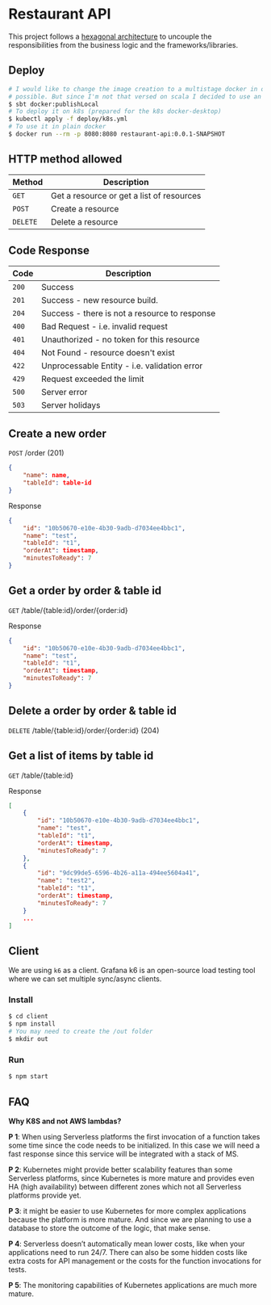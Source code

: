 # Restaurant API

This project follows a [hexagonal architecture](https://netflixtechblog.com/ready-for-changes-with-hexagonal-architecture-b315ec967749) to uncouple the responsibilities from the business logic and the frameworks/libraries.

## Deploy

```bash
# I would like to change the image creation to a multistage docker in order to reduce the image size as much as
# possible. But since I'm not that versed on scala I decided to use an automatic packager.
$ sbt docker:publishLocal
# To deploy it on k8s (prepared for the k8s docker-desktop)
$ kubectl apply -f deploy/k8s.yml
# To use it in plain docker
$ docker run --rm -p 8080:8080 restaurant-api:0.0.1-SNAPSHOT
```

## HTTP method allowed

|  Method  | Description                               |
| -------- |-------------------------------------------|
| `GET`    | Get a resource or get a list of resources |
| `POST`   | Create a resource                         |
| `DELETE` | Delete a resource                         |

## Code Response

|  Code  |                         Description                          |
| ------ | ------------------------------------------------------------ |
| `200`  | Success                                                      |
| `201`  | Success - new resource build.                                |
| `204`  | Success - there is not a resource to response                |
| `400`  | Bad Request - i.e. invalid request                           |
| `401`  | Unauthorized - no token for this resource                    |
| `404`  | Not Found - resource doesn't exist                           |
| `422`  | Unprocessable Entity - i.e. validation error                 |
| `429`  | Request exceeded the limit                                   |
| `500`  | Server error                                                 |
| `503`  | Server holidays                                              |

## Create a new order

`POST` /order (201)

```json
{
    "name": name,
    "tableId": table-id
}
```

Response

```json
{
    "id": "10b50670-e10e-4b30-9adb-d7034ee4bbc1",
    "name": "test",
    "tableId": "t1",
    "orderAt": timestamp,
    "minutesToReady": 7
}
```

## Get a order by order & table id

`GET` /table/{table:id}/order/{order:id}

Response

```json
{
    "id": "10b50670-e10e-4b30-9adb-d7034ee4bbc1",
    "name": "test",
    "tableId": "t1",
    "orderAt": timestamp,
    "minutesToReady": 7
}
```

## Delete a order by order & table id

`DELETE` /table/{table:id}/order/{order:id} (204)

## Get a list of items by table id

`GET` /table/{table:id}

Response

```json
[
    {
        "id": "10b50670-e10e-4b30-9adb-d7034ee4bbc1",
        "name": "test",
        "tableId": "t1",
        "orderAt": timestamp,
        "minutesToReady": 7
    },
    {
        "id": "9dc99de5-6596-4b26-a11a-494ee5604a41",
        "name": "test2",
        "tableId": "t1",
        "orderAt": timestamp,
        "minutesToReady": 7
    }
    ...
]
```

## Client

We are using `k6` as a client. Grafana k6 is an open-source load testing tool where we can set multiple sync/async clients.

### Install

```bash
$ cd client
$ npm install
# You may need to create the /out folder
$ mkdir out
```

### Run

```bash
$ npm start
```

## FAQ

**Why K8S and not AWS lambdas?**

**P 1**: When using Serverless platforms the first invocation of a function takes
some time since the code needs to be initialized. In this case we will need a fast
response since this service will be integrated with a stack of MS.

**P 2**: Kubernetes might provide better scalability features than some Serverless
platforms, since Kubernetes is more mature and provides even HA (high availability)
between different zones which not all Serverless platforms provide yet.

**P 3**: it might be easier to use Kubernetes for more complex applications because
the platform is more mature. And since we are planning to use a database to
store the outcome of the logic, that make sense.

**P 4**: Serverless doesn’t automatically mean lower costs, like when your
applications need to run 24/7. There can also be some hidden costs like extra
costs for API management or the costs for the function invocations for tests.

**P 5**: The monitoring capabilities of Kubernetes applications are much more
mature.
